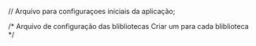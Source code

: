 // Arquivo para configuraçoes iniciais da aplicação;

/* Arquivo de configuração das blibliotecas
Criar um para cada bliblioteca */

